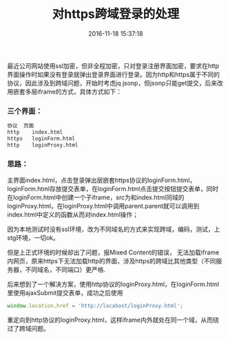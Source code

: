 ﻿---
title: 对https跨域登录的处理
date: 2016-11-18 15:37:18
tags: [https,跨域,登录]
---

最近公司网站使用ssl加密，但非全程加密，只对登录注册界面加密，要求在http界面操作时如果没有登录就弹出登录界面进行登录。因为http和https属于不同的协议，因此涉及到跨域问题，开始时考虑jq jsonp，但jsonp只能get提交，后来改用嵌套多层iframe的方式，具体方式如下：

### 三个界面：
~~~ html
协议	页面
http	index.html
https	loginForm.html
http	loginProxy.html
~~~
### 思路：
主界面index.html，点击登录弹出层嵌套https协议的loginForm.html，loginForm.html存放提交表单，在loginForm.html点击提交按钮提交表单，同时在loginForm.html中创建一个子iframe，src为和index.html同域的loginProxy.html，在loginProxy.html中调用parent.parent就可以调用到index.html中定义的函数从而对index.html操作；

因为本地测试时没有ssl环境，改为不同域名的方式来实现跨域，编码，测试，上stg环境，一切ok。

但是上正式环境的时候却出了问题，报Mixed Content的错误， 无法加载iframe内网页，原来https下无法加载http的界面，涉及https的跨域比其他类型（不同服务器，不同域名，不同端口）更严格.

后来想到了一个解决方案，使用http协议的loginProxy.html，在loginForm.html里使用ajaxSubmit提交表单，成功之后使用

~~~ javascript
window.location.href = 'http://locahost/loginProxy.html';
~~~
重定向到http协议的loginProxy.html，这样iframe内外就处在同一个域，从而绕过了跨域问题。